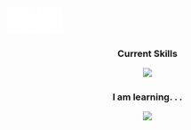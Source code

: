 <div style="display: flex">
<div align=center>
<img src="V4-(White).png" style="width: 100px" /> 
</div>
</div>
<div align=center>
<!--   <h1 style="font-size: 16px">Hey, I am a full-stack software engineer.</h1> -->
<h3>Current Skills</h3>
<img src="https://skills.thijs.gg/icons?i=html,css,js,git,react,nodejs,express,mongodb,figma"/>
  <h3 style="font-weight: bold">I am learning. . . </h3>
  <img style="margin-left: 10px:"src="https://skills.thijs.gg/icons?i=tailwind,ts,"/>
</div>

<!--
**xhundo/xhundo** is a ✨ _special_ ✨ repository because its `README.md` (this file) appears on your GitHub profile.

Here are some ideas to get you started:

- 🔭 I’m currently working on ...
- 🌱 I’m currently learning ...
- 👯 I’m looking to collaborate on ...
- 🤔 I’m looking for help with ...
- 💬 Ask me about ...
- 📫 How to reach me: ...
- 😄 Pronouns: ...
- ⚡ Fun fact: ...
-->
